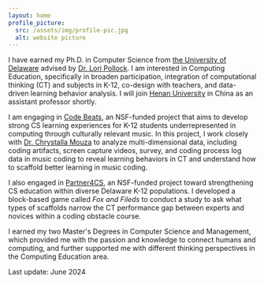 ```yaml
---
layout: home
profile_picture:
  src: /assets/img/profile-pic.jpg
  alt: website picture
---
```


<p>
  I have earned my Ph.D. in Computer Science from <a href="https://www.cis.udel.edu/"> the University of Delaware</a> advised by <a href="https://www.eecis.udel.edu/~pollock/"> Dr. Lori Pollock</a>. I am interested in Computing Education, specifically in broaden participation, integration of computational thinking (CT) and subjects in K-12, co-design with teachers, and data-driven learning behavior analysis. I will join <a href="https://www.henu.edu.cn/">Henan University</a> in China as an assistant professor shortly.
</p>

<p>
  I am engaging in <a href="https://codebeats.weebly.com/">Code Beats</a>, an NSF-funded project that aims to develop strong CS learning experiences for K-12 students underrepresented in computing through culturally relevant music. In this project, I work closely with <a href="https://education.illinois.edu/about/leadership/dean-chrystalla-mouza"> Dr. Chrystalla Mouza</a> to analyze multi-dimensional data, including coding artifacts, screen capture videos, survey, and coding process log data in music coding to reveal learning behaviors in CT and understand how to scaffold better learning in music coding.
</p>

<p>
  I also engaged in <a href="https://sites.udel.edu/partner4cs/">Partner4CS</a>, an NSF-funded project toward strengthening CS education within diverse Delaware K-12 populations. I developed a block-based game called <em>Fox and Fileds</em> to conduct a study to ask what types of scaffolds narrow the CT performance gap between experts and novices within a coding obstacle course.
</p>

<p>
  I earned my two Master's Degrees in Computer Science and Management, which provided me with the passion and knowledge to connect humans and computing, and further supported me with different thinking perspectives in the Computing Education area.
</p>

Last update: June 2024
